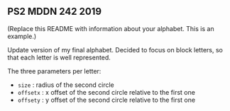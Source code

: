 ## PS2 MDDN 242 2019

(Replace this README with information about your alphabet. This is an example.)

Update version of my final alphabet. Decided to focus on block letters, so that each letter is well represented.

The three parameters per letter:
  * `size` : radius of the second circle
  * `offsetx` : x offset of the second circle relative to the first one
  * `offsety` : y offset of the second circle relative to the first one

